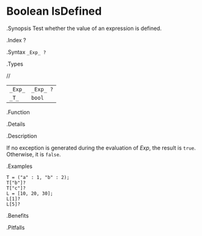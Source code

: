 # Boolean IsDefined

.Synopsis
Test whether the value of an expression is defined.

.Index
?

.Syntax
`_Exp_ ?`

.Types

//

|         |            |
| --- | --- |
| `_Exp_` | `_Exp_ ?`  |
|  `_T_`   |   `bool`      |


.Function

.Details

.Description

If no exception is generated during the evaluation of _Exp_, 
the result is `true`. Otherwise, it is `false`.

.Examples

```rascal-shell
T = ("a" : 1, "b" : 2);
T["b"]?
T["c"]?
L = [10, 20, 30];
L[1]?
L[5]?
```

.Benefits

.Pitfalls

